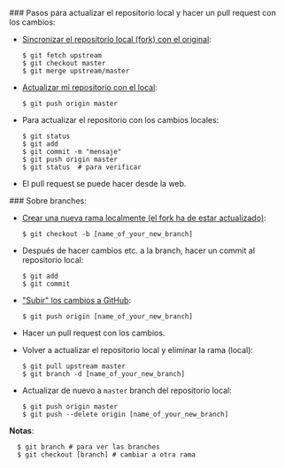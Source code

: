 ### Pasos para actualizar el repositorio local y hacer un pull request con los cambios:

- [Sincronizar el repositorio local (fork) con el original](https://help.github.com/articles/syncing-a-fork/):

      $ git fetch upstream
      $ git checkout master
      $ git merge upstream/master

- [Actualizar mi repositorio con el local](https://help.github.com/articles/pushing-to-a-remote/):

      $ git push origin master

- Para actualizar el repositorio con los cambios locales:

      $ git status
      $ git add
      $ git commit -m "mensaje"
      $ git push origin master
      $ git status  # para verificar

- El pull request se puede hacer desde la web.


### Sobre branches:

- [Crear una nueva rama localmente (el fork ha de estar actualizado)](https://github.com/Kunena/Kunena-Forum/wiki/Create-a-new-branch-with-git-and-manage-branches):

      $ git checkout -b [name_of_your_new_branch]

- Después de hacer cambios etc. a la branch, hacer un commit al repositorio local:

      $ git add
      $ git commit

- ["Subir" los cambios a GitHub](http://blog.scottlowe.org/2015/01/27/using-fork-branch-git-workflow/):

      $ git push origin [name_of_your_new_branch]

- Hacer un pull request con los cambios.
- Volver a actualizar el repositorio local y eliminar la rama (local):

      $ git pull upstream master
      $ git branch -d [name_of_your_new_branch]

- Actualizar de nuevo a `master` branch del repositorio local:

      $ git push origin master
      $ git push --delete origin [name_of_your_new_branch]

**Notas**:

      $ git branch # para ver las branches
      $ git checkout [branch] # cambiar a otra rama
